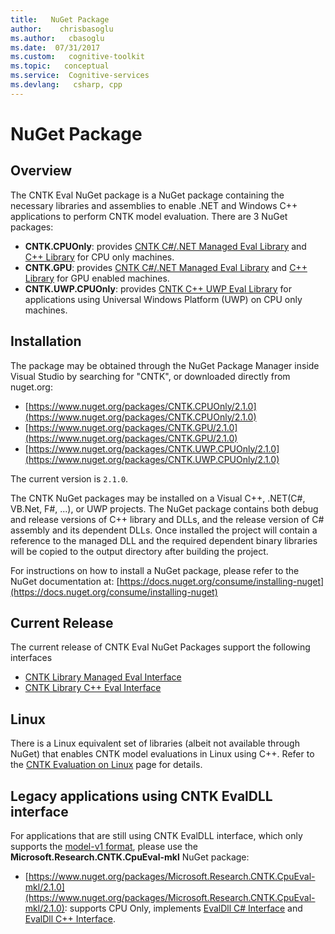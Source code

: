 ```yaml
---
title:   NuGet Package
author:    chrisbasoglu
ms.author:   cbasoglu
ms.date:  07/31/2017
ms.custom:   cognitive-toolkit
ms.topic:   conceptual
ms.service:  Cognitive-services
ms.devlang:   csharp, cpp
---
```


# NuGet Package

## Overview

The CNTK Eval NuGet package is a NuGet package containing the necessary libraries and assemblies to enable .NET and Windows C++ applications to perform CNTK model evaluation. There are 3 NuGet packages:

* **CNTK.CPUOnly**: provides [CNTK C#/.NET Managed Eval Library](./CNTK-Library-Managed-API.md) and [C++ Library](./CNTK-Library-Native-Eval-Interface.md) for CPU only machines.
* **CNTK.GPU**: provides [CNTK C#/.NET Managed Eval Library](./CNTK-Library-Managed-API.md) and [C++ Library](./CNTK-Library-Native-Eval-Interface.md) for GPU enabled machines.
* **CNTK.UWP.CPUOnly**: provides [CNTK C++ UWP Eval Library](./CNTK-Library-Native-Eval-Interface.md) for applications using Universal Windows Platform (UWP) on CPU only machines.

## Installation
The package may be obtained through the NuGet Package Manager inside Visual Studio by searching for "CNTK", or downloaded directly from nuget.org:

* [https://www.nuget.org/packages/CNTK.CPUOnly/2.1.0](https://www.nuget.org/packages/CNTK.CPUOnly/2.1.0)
* [https://www.nuget.org/packages/CNTK.GPU/2.1.0](https://www.nuget.org/packages/CNTK.GPU/2.1.0)
* [https://www.nuget.org/packages/CNTK.UWP.CPUOnly/2.1.0](https://www.nuget.org/packages/CNTK.UWP.CPUOnly/2.1.0)

The current version is `2.1.0`.

The CNTK NuGet packages may be installed on a Visual C++, .NET(C#, VB.Net, F#, ...), or UWP projects. The NuGet package contains both debug and release versions of C++ library and DLLs, and the release version of C# assembly and its dependent DLLs. Once installed the project will contain a reference to the managed DLL and the required dependent binary libraries will be copied to the output directory after building the project.

For instructions on how to install a NuGet package, please refer to the NuGet documentation at:
[https://docs.nuget.org/consume/installing-nuget](https://docs.nuget.org/consume/installing-nuget)

## Current Release
The current release of CNTK Eval NuGet Packages support the following interfaces
* [CNTK Library Managed Eval Interface](./CNTK-Library-Managed-API.md)
* [CNTK Library C++ Eval Interface](./CNTK-Library-Native-Eval-Interface.md)

## Linux
There is a Linux equivalent set of libraries (albeit not available through NuGet) that enables CNTK model evaluations in Linux using C++. Refer to the [CNTK Evaluation on Linux](./CNTK-Library-Evaluation-on-Linux.md) page for details.

## Legacy applications using CNTK EvalDLL interface
For applications that are still using CNTK EvalDLL interface, which only supports the [model-v1 format](./CNTK-model-format.md), please use  the **Microsoft.Research.CNTK.CpuEval-mkl** NuGet package:
* [https://www.nuget.org/packages/Microsoft.Research.CNTK.CpuEval-mkl/2.1.0](https://www.nuget.org/packages/Microsoft.Research.CNTK.CpuEval-mkl/2.1.0): supports CPU Only, implements [EvalDll C# Interface](./EvalDll-Managed-API.md) and [EvalDll C++ Interface](./EvalDll-Native-API.md).
